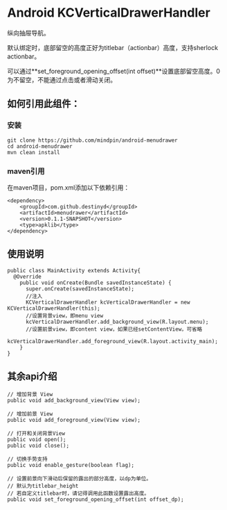 Android KCVerticalDrawerHandler
===========
纵向抽屉导航。

默认绑定时，底部留空的高度正好为titlebar（actionbar）高度，支持sherlock actionbar。

可以通过**set_foreground_opening_offset(int offset)**设置底部留空高度。0为不留空，不能通过点击或者滑动关闭。

## 如何引用此组件：
### 安装
```
git clone https://github.com/mindpin/android-menudrawer
cd android-menudrawer
mvn clean install
```

### maven引用
在maven项目，pom.xml添加以下依赖引用：

```
<dependency>
    <groupId>com.github.destinyd</groupId>
    <artifactId>menudrawer</artifactId>
    <version>0.1.1-SNAPSHOT</version>
    <type>apklib</type>
</dependency>
```

## 使用说明
```
public class MainActivity extends Activity{
  @Override
    public void onCreate(Bundle savedInstanceState) {
      super.onCreate(savedInstanceState);
      //注入
      KCVerticalDrawerHandler kcVerticalDrawerHandler = new KCVerticalDrawerHandler(this);
      //设置背景view，即menu view
      kcVerticalDrawerHandler.add_background_view(R.layout.menu);
      //设置前景view，即content view，如果已经setContentView，可省略
      kcVerticalDrawerHandler.add_foreground_view(R.layout.activity_main);
    }
}
```

## 其余api介绍
```
// 增加背景 View
public void add_background_view(View view);

// 增加前景 View
public void add_foreground_view(View view);

// 打开和关闭背景View
public void open();
public void close();

// 切换手势支持
public void enable_gesture(boolean flag);

// 设置前景向下滑动后保留的露出的部分高度，以dp为单位。
// 默认为titlebar_height
// 若自定义titlebar时，请记得调用此函数设置露出高度。
public void set_foreground_opening_offset(int offset_dp);
```

